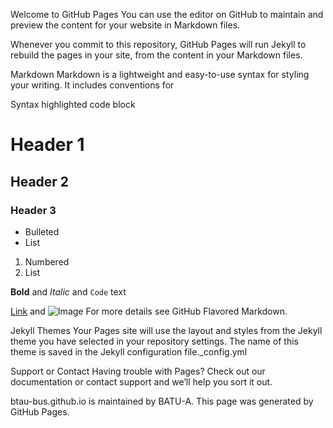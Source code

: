Welcome to GitHub Pages
You can use the editor on GitHub to maintain and preview the content for your website in Markdown files.

Whenever you commit to this repository, GitHub Pages will run Jekyll to rebuild the pages in your site, from the content in your Markdown files.

Markdown
Markdown is a lightweight and easy-to-use syntax for styling your writing. It includes conventions for

Syntax highlighted code block

# Header 1
## Header 2
### Header 3

- Bulleted
- List

1. Numbered
2. List

**Bold** and _Italic_ and `Code` text

[Link](url) and ![Image](src)
For more details see GitHub Flavored Markdown.

Jekyll Themes
Your Pages site will use the layout and styles from the Jekyll theme you have selected in your repository settings. The name of this theme is saved in the Jekyll configuration file._config.yml

Support or Contact
Having trouble with Pages? Check out our documentation or contact support and we’ll help you sort it out.

btau-bus.github.io is maintained by BATU-A.
This page was generated by GitHub Pages.
